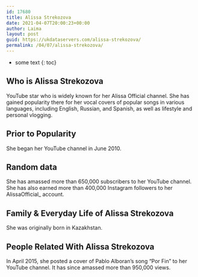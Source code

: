 ```yaml
---
id: 17680
title: Alissa Strekozova
date: 2021-04-07T20:00:23+00:00
author: Laima
layout: post
guid: https://ukdataservers.com/alissa-strekozova/
permalink: /04/07/alissa-strekozova/
---
```


* some text
{: toc}


## Who is Alissa Strekozova
                  
                  
                  
YouTube star who is widely known for her Alissa Official channel. She has gained popularity there for her vocal covers of popular songs in various languages, including English, Russian, and Spanish, as well as lifestyle and personal vlogging.
                  
              
            
              
            
                
                
                
## Prior to Popularity
                  
                  
                  
She began her YouTube channel in June 2010.
                  
              
            
              
            
                
                
                
## Random data
                  
                  
                  
She has amassed more than 650,000 subscribers to her YouTube channel. She has also earned more than 400,000 Instagram followers to her AlissaOfficial_ account.
                  
              
            
              
            
                
                
                
## Family & Everyday Life of Alissa Strekozova
                  
                  
                  
She was originally born in Kazakhstan.
                  
              
            
              
            
                
                
                
## People Related With Alissa Strekozova
                  
                  
                  
In April 2015, she posted a cover of Pablo Alboran&#8217;s song &#8220;Por Fin&#8221; to her YouTube channel. It has since amassed more than 950,000 views.
                  
              
            
              
            
                
              
            
              
              
            
            
              
            
          
          
          